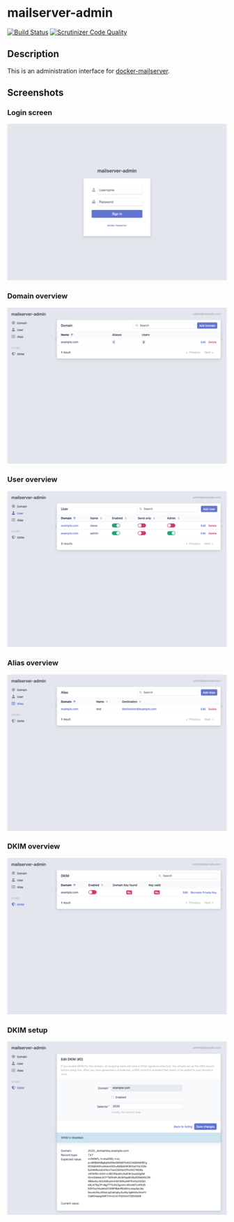 mailserver-admin
================
[![Build Status](https://travis-ci.org/jeboehm/mailserver-admin.svg?branch=master)](https://travis-ci.org/jeboehm/mailserver-admin)
[![Scrutinizer Code Quality](https://scrutinizer-ci.com/g/jeboehm/mailserver-admin/badges/quality-score.png?b=master)](https://scrutinizer-ci.com/g/jeboehm/mailserver-admin/?branch=master)

Description
-----------
This is an administration interface for [docker-mailserver](https://github.com/cubit9/docker-mailserver).

Screenshots
-----------

### Login screen

![Login screen](/.github/screenshots/login.png?raw=true)

### Domain overview

![Domain overview](/.github/screenshots/domain.png?raw=true)

### User overview

![User overview](/.github/screenshots/user.png?raw=true)

### Alias overview

![Alias overview](/.github/screenshots/alias.png?raw=true)

### DKIM overview

![DKIM overview](/.github/screenshots/dkim.png?raw=true)

### DKIM setup

![DKIM setup](/.github/screenshots/dkim_edit.png?raw=true)
